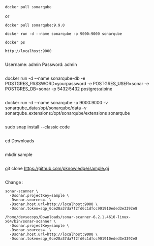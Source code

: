 ```
docker pull sonarqube
```
or 
```
docker pull sonarqube:9.9.0
```
```
docker run -d --name sonarqube -p 9000:9000 sonarqube
```
```
docker ps
```
```
http://localhost:9000
```
```
```
Username: admin
Password: admin
```
```
docker run -d --name sonarqube-db -e POSTGRES_PASSWORD=yourpassword -e POSTGRES_USER=sonar -e POSTGRES_DB=sonar -p 5432:5432 postgres:alpine
```
```
 docker run -d --name sonarqube -p 9000:9000 -v sonarqube_data:/opt/sonarqube/data -v sonarqube_extensions:/opt/sonarqube/extensions sonarqube
```
```
sudo snap install --classic code
```
```
cd Downloads
```
```
mkdir sample
```
```
git clone https://github.com/pknowledge/sample.gi
```
```
Change : 
```
sonar-scanner \
  -Dsonar.projectKey=sample \
  -Dsonar.sources=. \
  -Dsonar.host.url=http://localhost:9000 \
  -Dsonar.token=sqp_0ce28a37da7f2fd6c1dfcc901910eded3e3392e8
```
```
/home/devsecops/Downloads/sonar-scanner-6.2.1.4610-linux-x64/bin/sonar-scanner \
  -Dsonar.projectKey=sample \
  -Dsonar.sources=. \
  -Dsonar.host.url=http://localhost:9000 \
  -Dsonar.token=sqp_0ce28a37da7f2fd6c1dfcc901910eded3e3392e8
```

